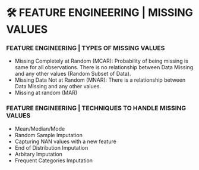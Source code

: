 # 🛠 FEATURE ENGINEERING | MISSING VALUES

### FEATURE ENGINEERING | TYPES OF MISSING VALUES
- Missing Completely at Random (MCAR): Probability of being missing is same for all observations. There is no relationship between Data Missing and any other values (Random Subset of Data).
- Missing Data Not at Random (MNAR): There is a relationship between Data Missing and any other values.
- Missing at random (MAR)

### FEATURE ENGINEERING | TECHNIQUES TO HANDLE MISSING VALUES
- Mean/Median/Mode
- Random Sample Imputation
- Capturing NAN values with a new feature
- End of Distribution Imputation
- Arbitary Imputation
- Frequent Categories Imputation
